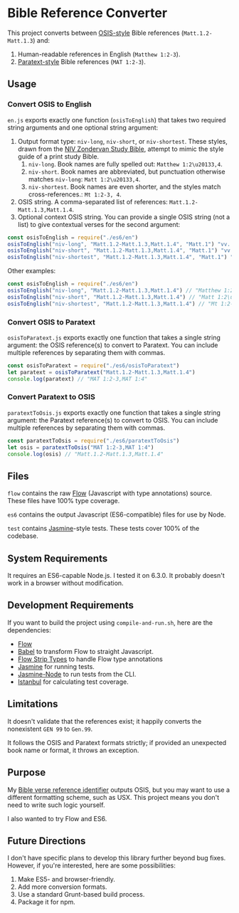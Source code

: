 # Bible Reference Converter

This project converts between [OSIS-style](http://www.bibletechnologies.net/) Bible references (`Matt.1.2-Matt.1.3`) and:

1. Human-readable references in English (`Matthew 1:2-3`).
2. [Paratext-style](https://www.thedigitalbiblelibrary.org/static/docs/usx/elements.html#ref) Bible references (`MAT 1:2-3`).

## Usage

### Convert OSIS to English

`en.js` exports exactly one function (`osisToEnglish`) that takes two required string arguments and one optional string argument:

1. Output format type: `niv-long`, `niv-short`, or `niv-shortest`. These styles, drawn from the [NIV Zondervan Study Bible](http://www.nivzondervanstudybible.com/), attempt to mimic the style guide of a print study Bible.
	1. `niv-long`. Book names are fully spelled out: `Matthew 1:2\u20133,4`.
	2. `niv-short`. Book names are abbreviated, but punctuation otherwise matches `niv-long`: `Matt 1:2\u20133,4`.
	3. `niv-shortest`. Book names are even shorter, and the styles match cross-references.: `Mt 1:2-3, 4`.
2. OSIS string. A comma-separated list of references: `Matt.1.2-Matt.1.3,Matt.1.4`.
3. Optional context OSIS string. You can provide a single OSIS string (not a list) to give contextual verses for the second argument:

```javascript
const osisToEnglish = require("./es6/en")
osisToEnglish("niv-long", "Matt.1.2-Matt.1.3,Matt.1.4", "Matt.1") "vv. 2\u20133,4"
osisToEnglish("niv-short", "Matt.1.2-Matt.1.3,Matt.1.4", "Matt.1") "vv. 2\u20133,4"
osisToEnglish("niv-shortest", "Matt.1.2-Matt.1.3,Matt.1.4", "Matt.1") "ver 2\u20133,4"
```

Other examples:

```javascript
const osisToEnglish = require("./es6/en")
osisToEnglish("niv-long", "Matt.1.2-Matt.1.3,Matt.1.4") // "Matthew 1:2\u20133,4"
osisToEnglish("niv-short", "Matt.1.2-Matt.1.3,Matt.1.4") // "Matt 1:2\u20133,4"
osisToEnglish("niv-shortest", "Matt.1.2-Matt.1.3,Matt.1.4") // "Mt 1:2-3, 4"
```

### Convert OSIS to Paratext

`osisToParatext.js` exports exactly one function that takes a single string argument: the OSIS reference(s) to convert to Paratext. You can include multiple references by separating them with commas.

```javascript
const osisToParatext = require("./es6/osisToParatext")
let paratext = osisToParatext("Matt.1.2-Matt.1.3,Matt.1.4")
console.log(paratext) // "MAT 1:2-3,MAT 1:4"
```

### Convert Paratext to OSIS

`paratextToOsis.js` exports exactly one function that takes a single string argument: the Paratext reference(s) to convert to OSIS. You can include multiple references by separating them with commas.

```javascript
const paratextToOsis = require("./es6/paratextToOsis")
let osis = paratextToOsis("MAT 1:2-3,MAT 1:4")
console.log(osis) // "Matt.1.2-Matt.1.3,Matt.1.4"
```

## Files

`flow` contains the raw [Flow](https://flowtype.org/) (Javascript with type annotations) source. These files have 100% type coverage.

`es6` contains the output Javascript (ES6-compatible) files for use by Node.

`test` contains [Jasmine](http://jasmine.github.io/)-style tests. These tests cover 100% of the codebase.

## System Requirements

It requires an ES6-capable Node.js. I tested it on 6.3.0. It probably doesn't work in a browser without modification.

## Development Requirements

If you want to build the project using `compile-and-run.sh`, here are the dependencies:

* [Flow](https://flowtype.org/)
* [Babel](https://babeljs.io/) to transform Flow to straight Javascript.
* [Flow Strip Types](https://www.npmjs.com/package/babel-plugin-transform-flow-strip-types) to handle Flow type annotations
* [Jasmine](http://jasmine.github.io/) for running tests.
* [Jasmine-Node](https://github.com/mhevery/jasmine-node) to run tests from the CLI.
* [Istanbul](https://github.com/gotwarlost/istanbul) for calculating test coverage.

## Limitations

It doesn't validate that the references exist; it happily converts the nonexistent `GEN 99` to `Gen.99`.

It follows the OSIS and Paratext formats strictly; if provided an unexpected book name or format, it throws an exception.

## Purpose

My [Bible verse reference identifier](https://github.com/openbibleinfo/Bible-Passage-Reference-Parser) outputs OSIS, but you may want to use a different formatting scheme, such as USX. This project means you don't need to write such logic yourself.

I also wanted to try Flow and ES6.

## Future Directions

I don't have specific plans to develop this library further beyond bug fixes. However, if you're interested, here are some possibilities:

1. Make ES5- and browser-friendly.
2. Add more conversion formats.
3. Use a standard Grunt-based build process.
4. Package it for npm.
